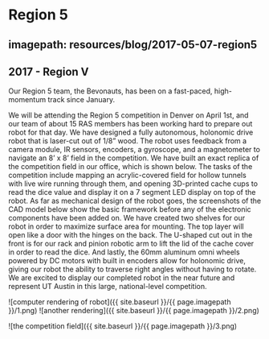 # Region 5
## imagepath: resources/blog/2017-05-07-region5
## 2017 - Region V

Our Region 5 team, the Bevonauts, has been on a fast-paced, high-momentum track since January.

We will be attending the Region 5 competition in Denver on April 1st, and our team of about 15 RAS members has been working hard to prepare out robot for that day. We have designed a fully autonomous, holonomic drive robot that is laser-cut out of 1/8” wood. The robot uses feedback from a camera module, IR sensors, encoders, a gyroscope, and a magnetometer to navigate an 8’ x 8’ field in the competition. We have built an exact replica of the competition field in our office, which is shown below. The tasks of the competition include mapping an acrylic-covered field for hollow tunnels with live wire running through them, and opening 3D-printed cache cups to read the dice value and display it on a 7 segment LED display on top of the robot. 
As far as mechanical design of the robot goes, the screenshots of the CAD model below show the basic framework before any of the electronic components have been added on. We have created two shelves for our robot in order to maximize surface area for mounting. The top layer will open like a door with the hinges on the back. The U-shaped cut out in the front is for our rack and pinion robotic arm to lift the lid of the cache cover in order to read the dice. And lastly, the 60mm aluminum omni wheels powered by DC motors with built in encoders allow for holonomic drive, giving our robot the ability to traverse right angles without having to rotate. 
We are excited to display our completed robot in the near future and represent UT Austin in this large, national-level competition.

![computer rendering of robot]({{ site.baseurl }}/{{ page.imagepath }}/1.png)
![another rendering]({{ site.baseurl }}/{{ page.imagepath }}/2.png)

![the competition field]({{ site.baseurl }}/{{ page.imagepath }}/3.png)
